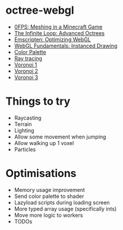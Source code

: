 # octree-webgl

- [0FPS: Meshing in a Minecraft Game](https://0fps.net/2012/06/30/meshing-in-a-minecraft-game/)
- [The Infinite Loop: Advanced Octrees](https://geidav.wordpress.com/2014/07/18/advanced-octrees-1-preliminaries-insertion-strategies-and-max-tree-depth/)
- [Emscripten: Optimizing WebGL](https://emscripten.org/docs/optimizing/Optimizing-WebGL.html)
- [WebGL Fundamentals: Instanced Drawing](https://webglfundamentals.org/webgl/lessons/webgl-instanced-drawing.html)
- [Color Palette](https://lospec.com/palette-list/zughy-32)
- [Ray tracing](http://www.cse.yorku.ca/~amana/research/grid.pdf)
- [Voronoi 1](https://www.gamedev.net/articles/programming/general-and-gameplay-programming/tiles-to-curves-fun-with-voronoi-graphs-part-1-r5150/)
- [Voronoi 2](http://www-cs-students.stanford.edu/~amitp/game-programming/polygon-map-generation/)
- [Voronoi 3](https://azgaar.wordpress.com/)

# Things to try

- Raycasting
- Terrain
- Lighting
- Allow some movement when jumping
- Allow walking up 1 voxel
- Particles

# Optimisations

- Memory usage improvement
- Send color palette to shader
- Lazyload scripts during loading screen
- More typed array usage (specifically ints)
- Move more logic to workers
- TODOs
